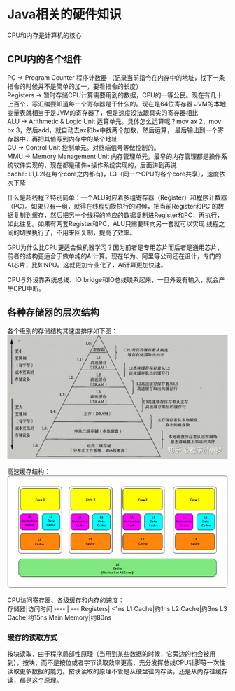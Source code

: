 # Java相关的硬件知识

CPU和内存是计算机的核心

## CPU内的各个组件

PC -> Program Counter 程序计数器 （记录当前指令在内存中的地址，找下一条指令的时候并不是简单的加一，要看指令的长度）  
Registers -> 暂时存储CPU计算需要用到的数据，CPU的一等公民。现在有几十上百个，写汇编要知道每一个寄存器是干什么的。现在是64位寄存器
             JVM的本地变量表就相当于是JVM的寄存器了，但是速度没法跟真实的寄存器相比  
ALU -> Arithmetic & Logic Unit 运算单元。具体怎么运算呢？mov ax 2，mov bx 3，然后add，就自动去ax和bx中找两个加数，然后运算，
       最后输出到一个寄存器中，再把其值写到内存中的某个地址  
CU -> Control Unit 控制单元。对终端信号等做控制的。  
MMU -> Memory Management Unit 内存管理单元。最早的内存管理都是操作系统软件实现的，现在都是硬件+操作系统实现的，后面讲到再说  
cache: L1,L2(在每个core之内都有)，L3（同一个CPU的各个core共享），速度依次下降  
  
什么是超线程？特别简单：一个ALU对应着多组寄存器（Register）和程序计数器（PC）。如果只有一组，就得在线程切换执行的时候，把当前Register和PC
的数据复制到缓存，然后把另一个线程的响应的数据复制进Register和PC，再执行，如此往复。如果有两套Register和PC，ALU只需要转向另一套就可以实现
线程之间的切换执行了，不用来回复制，提高了效率。
  
GPU为什么比CPU更适合做机器学习？因为前者是专用芯片而后者是通用芯片，前者的结构更适合于做单纯的AI计算。现在华为、阿里等公司还在设计，专门的
AI芯片，比如NPU。这就更加专业化了，AI计算更加快速。  

CPU与外设靠系统总线、IO bridge和IO总线联系起来，一旦外设有输入，就会产生CPU中断。

## 各种存储器的层次结构

各个级别的存储结构其速度排序如下图：
![存储器层次结构](images/cache-1.jpg)

高速缓存结构：  
![高速缓存结构](images/cache-2.png)
  
CPU访问寄存器、各级缓存和内存的速度：  
存储器|访问时间
---- | ---
Registers| <1ns
L1 Cache|约1ns
L2 Cache|约3ns
L3 Cache|约15ns
Main Memory|约80ns

### 缓存的读取方式
按块读取，由于程序局部性原理（当用到某些数据的时候，它旁边的也会被用到），按块，而不是按位或者字节读取效率更高，充分发挥总线CPU针脚等一次性
读取更多数据的能力。按块读取的原理不管是从硬盘往内存读，还是从内存往缓存读，都是这个原理。